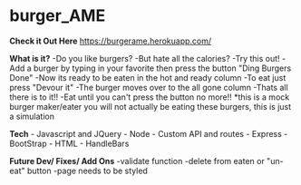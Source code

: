 # burger_AME

**Check it Out Here**
https://burgerame.herokuapp.com/

**What is it?**
    -Do you like burgers?
    -But hate all the calories?
    -Try this out!
        -Add a burger by typing in your favorite then press the button "Ding Burgers Done"
        -Now its ready to be eaten in the hot and ready column
        -To eat just press "Devour it"
        -The burger moves over to the all gone column
        -Thats all there is to it!!
        -Eat until you can't press the button no more!!
*this is a mock burger maker/eater you will not actually be eating these burgers, this is just a simulation

**Tech**
    - Javascript and JQuery
    - Node
    - Custom API and routes
    - Express
    - BootStrap
    - HTML
    - HandleBars


**Future Dev/ Fixes/ Add Ons**
    -validate function
    -delete from eaten or "un-eat" button
    -page needs to be styled
